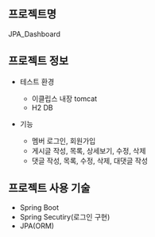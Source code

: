 ## 프로젝트명
JPA_Dashboard

## 프로젝트 정보
* 테스트 환경
  * 이클립스 내장 tomcat
  * H2 DB

* 기능
  * 멤버 로그인, 회원가입
  * 게시글 작성, 목록, 상세보기, 수정, 삭제
  * 댓글 작성, 목록, 수정, 삭제, 대댓글 작성
  
## 프로젝트 사용 기술
* Spring Boot
* Spring Secutiry(로그인 구현)
* JPA(ORM)
